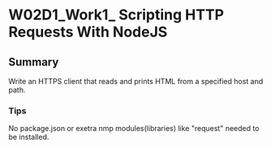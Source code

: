 # W02D1_Work1_ Scripting HTTP Requests With NodeJS

## Summary

Write an HTTPS client that reads and prints HTML from a specified host and path.

### Tips
No package.json or exetra nmp modules(libraries) like "request" needed to be installed.